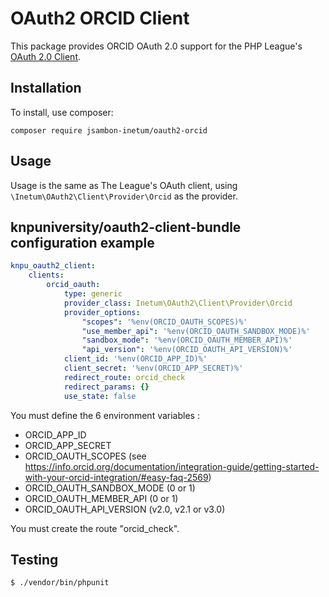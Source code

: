 # OAuth2 ORCID Client

This package provides ORCID OAuth 2.0 support for the PHP League's [OAuth 2.0 Client](https://github.com/thephpleague/oauth2-client).

## Installation

To install, use composer:

```
composer require jsambon-inetum/oauth2-orcid
```

## Usage

Usage is the same as The League's OAuth client, using `\Inetum\OAuth2\Client\Provider\Orcid` as the provider.

## knpuniversity/oauth2-client-bundle configuration example

```yaml
knpu_oauth2_client:
    clients:
        orcid_oauth:
            type: generic
            provider_class: Inetum\OAuth2\Client\Provider\Orcid
            provider_options:
                "scopes": '%env(ORCID_OAUTH_SCOPES)%'
                "use_member_api": '%env(ORCID_OAUTH_SANDBOX_MODE)%'
                "sandbox_mode": '%env(ORCID_OAUTH_MEMBER_API)%'
                "api_version": '%env(ORCID_OAUTH_API_VERSION)%'        
            client_id: '%env(ORCID_APP_ID)%'
            client_secret: '%env(ORCID_APP_SECRET)%'
            redirect_route: orcid_check
            redirect_params: {}
            use_state: false
```

You must define the 6 environment variables :
* ORCID_APP_ID 
* ORCID_APP_SECRET
* ORCID_OAUTH_SCOPES (see https://info.orcid.org/documentation/integration-guide/getting-started-with-your-orcid-integration/#easy-faq-2569)
* ORCID_OAUTH_SANDBOX_MODE (0 or 1)
* ORCID_OAUTH_MEMBER_API (0 or 1)
* ORCID_OAUTH_API_VERSION (v2.0, v2.1 or v3.0)

You must create the route "orcid_check".

## Testing

``` bash
$ ./vendor/bin/phpunit
```
